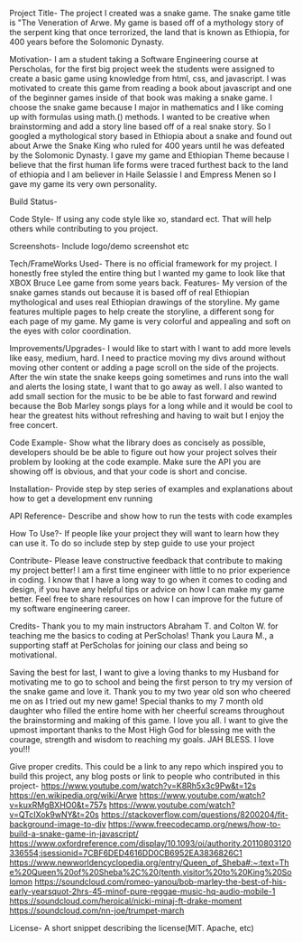 Project Title-
The project I created was a snake game. The snake game title is "The Veneration of Arwe. My game is based off of a mythology story of the serpent king that once terrorized, the land that is known as Ethiopia, for 400 years before the Solomonic Dynasty.

Motivation-
I am a student taking a Software Engineering course at Perscholas, for the first big project week the students were assigned to create a basic game using knowledge from html, css, and javascript. I was motivated to create this game from reading a book about javascript and one of the beginner games inside of that book was making a snake game. I choose the snake game because I major in mathematics and I like coming up with formulas using math.() methods. I wanted to be creative when brainstorming and add a story line based off of a real snake story. So I googled a mythological story based in Ethiopia about a snake and found out about Arwe the Snake King who ruled for 400 years until he was defeated by the Solomonic Dynasty. I gave my game and Ethiopian Theme because I believe that the first human life forms were traced furthest back to the land of ethiopia and I am believer in Haile Selassie I and Empress Menen so I gave my game its very own personality.

Build Status-

Code Style-
If using any code style like xo, standard ect. That will help others while contributing to you project.

Screenshots-
Include logo/demo screenshot etc

Tech/FrameWorks Used-
There is no official framework for my project. I honestly free styled the entire thing but I wanted my game to look like that XBOX Bruce Lee game from some years back.
Features-
My version of the snake games stands out because it is based off of real Ethiopian mythological and uses real Ethiopian drawings of the storyline. My game features multiple pages to help create the storyline, a different song for each page of my game. My game is very colorful and appealing and soft on the eyes with color coordination.

Improvements/Upgrades-
I would like to start with I want to add more levels like easy, medium, hard. I need to practice moving my divs around without moving other content or adding a page scroll on the side of the projects. After the win state the snake keeps going sometimes and runs into the wall and alerts the losing state, I want that to go away as well. I also wanted to add small section for the music to be be able to fast forward and rewind because the Bob Marley songs plays for a long while and it would be cool to hear the greatest hits without refreshing and having to wait but I enjoy the free concert.

Code Example-
Show what the library does as concisely as possible, developers should be be able to figure out how your project solves their problem by looking at the code example. Make sure the API you are showing off is obvious, and that your code is short and concise.

Installation-
Provide step by step series of examples and explanations about how to get a development env running

API Reference-
Describe and show how to run the tests with code examples

How To Use?-
If people like your project they will want to learn how they can use it. To do so include step by step guide to use your project

Contribute-
Please leave constructive feedback that contribute to making my project better! I am a first time engineer with little to no prior experience in coding. I know that I have a long way to go when it comes to coding and design, if you have any helpful tips or advice on how I can make my game better. Feel free to share resources on how I can improve for the future of my software engineering career.

Credits-
Thank you to my main instructors Abraham T. and Colton W. for teaching me the basics to coding at PerScholas! Thank you Laura M., a supporting staff at PerScholas for joining our class and being so motivational.

Saving the best for last, I want to give a loving thanks to my Husband for motivating me to go to school and being the first person to try my version of the snake game and love it. Thank you to my two year old son who cheered me on as I tried out my new game! Special thanks to my 7 month old daughter who filled the entire home with her cheerful screams throughout the brainstorming and making of this game. I love you all. I want to give the upmost important thanks to the Most High God for blessing me with the courage, strength and wisdom to reaching my goals. JAH BLESS. I love you!!!

Give proper credits. This could be a link to any repo which inspired you to build this project, any blog posts or link to people who contributed in this project-
https://www.youtube.com/watch?v=K8Rh5x3c9Pw&t=12s
https://en.wikipedia.org/wiki/Arwe
https://www.youtube.com/watch?v=kuxRMgBXHO0&t=757s
https://www.youtube.com/watch?v=QTcIXok9wNY&t=20s
https://stackoverflow.com/questions/8200204/fit-background-image-to-div
https://www.freecodecamp.org/news/how-to-build-a-snake-game-in-javascript/
https://www.oxfordreference.com/display/10.1093/oi/authority.20110803120336554;jsessionid=7CBF6DED4616DD0CB6952EA3836826C1
https://www.newworldencyclopedia.org/entry/Queen_of_Sheba#:~:text=The%20Queen%20of%20Sheba%2C%20(tenth,visitor%20to%20King%20Solomon
https://soundcloud.com/romeo-yanou/bob-marley-the-best-of-his-early-yearsquot-2hrs-45-minof-pure-reggae-music-hq-audio-mobile-1
https://soundcloud.com/heroical/nicki-minaj-ft-drake-moment
https://soundcloud.com/nn-joe/trumpet-march


License-
A short snippet describing the license(MIT. Apache, etc)